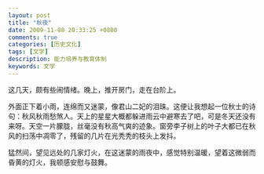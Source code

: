 ```yaml
---
layout: post
title: "秋夜"
date: 2009-11-08 20:33:25 +0800
comments: true
categories: [历史文化]
tags: [文学]
description: 能力培养与教育体制
keywords: 文学
---
```


这几天，颇有些闹情绪。晚上，推开房门，走在台阶上。

外面正下着小雨，连绵而又迷蒙，像君山二妃的泪珠。这便让我想起一位秋士的诗句：秋风秋雨愁煞人。天上的星星大概都躲进雨云中避寒去了吧，可是冬天还没有来呀。天空一片朦胧，丝毫没有秋高气爽的迹象。窗旁李子树上的叶子大都已在秋风的扫荡中凋零了，残留的几片在光秃秃的枝头上发抖。

猛然间，望见远处的几家灯火，在这迷蒙的雨夜中，感觉特别温暖，望着这微弱而昏黄的灯火，我顿感安慰与鼓舞。
